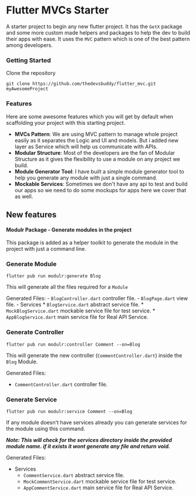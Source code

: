 # Flutter MVCs Starter

A starter project to begin any new flutter project.
It has the ```GetX``` package and some more custom made helpers and packages to help the dev to build their apps with ease.
It uses the ```MVC``` pattern which is one of the best pattern among developers.

### Getting Started
Clone the repository
```shell
git clone https://github.com/thedevsbuddy/flutter_mvc.git myAwesomeProject
```

### Features
Here are some awesome features which you will get by default when scaffolding your project with this starting project.

* **MVCs Pattern**: We are using MVC pattern to manage whole project easily as it separates the Logic and UI and models. But i added new layer as Service which will help us communicate with APIs.
* **Modular Structure**: Most of the developers are the fan of Modular Structure as it gives the flexibility to use a module on any project we build.
* **Module Generator Tool**: I have built a simple module generator tool to help you generate any module with just a single command.
* **Mockable Services**: Sometimes we don't have any api to test and build our apps so we need to do some mockups for apps here we cover that as well.

## New features
#### Modulr Package - Generate modules in the project

This package is added as a helper toolkit to generate the module in the project with just a command 
line. 

### Generate Module
```shell
flutter pub run modulr:generate Blog
```
This will generate all the files required for a `Module` 

Generated Files:
    - `BlogController.dart` controller file.
    - `BlogPage.dart` view file.
    - Services
        * `BlogService.dart` abstract service file.
        * `MockBlogService.dart` mockable service file for test service.
        * `AppBlogService.dart` main service file for Real API Service.

### Generate Controller
```shell
flutter pub run modulr:controller Comment --on=Blog
```
This will generate the new controller (`CommentController.dart`) inside the `Blog` Module.

Generated Files:
- `CommentController.dart` controller file.

### Generate Service
```shell
flutter pub run modulr:service Comment --on=Blog
```
If any module doesn't have services already you can generate services for the module using this command.

***Note: This will check for the services directory inside the provided module name. if it exists it wont generate any file and return void.***

Generated Files:
- Services
  * `CommentService.dart` abstract service file.
  * `MockCommentService.dart` mockable service file for test service.
  * `AppCommentService.dart` main service file for Real API Service.
